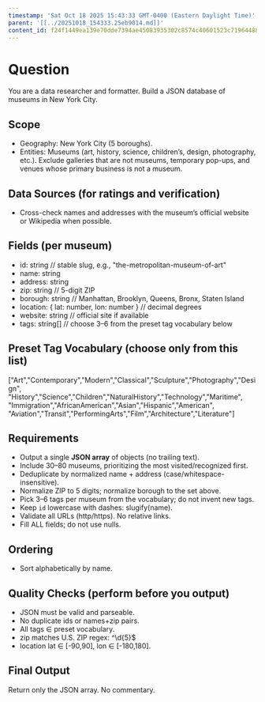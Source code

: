 ```yaml
---
timestamp: 'Sat Oct 18 2025 15:43:33 GMT-0400 (Eastern Daylight Time)'
parent: '[[../20251018_154333.25eb9014.md]]'
content_id: f24f1449ea139e70dde7394ae45083935302c8574c40601523c71964488519b8
---
```


# Question

You are a data researcher and formatter. Build a JSON database of museums in New York City.

## Scope

* Geography: New York City (5 boroughs).
* Entities: Museums (art, history, science, children’s, design, photography, etc.). Exclude galleries that are not museums, temporary pop-ups, and venues whose primary business is not a museum.

## Data Sources (for ratings and verification)

* Cross-check names and addresses with the museum’s official website or Wikipedia when possible.

## Fields (per museum)

* id: string  // stable slug, e.g., "the-metropolitan-museum-of-art"
* name: string
* address: string
* zip: string  // 5-digit ZIP
* borough: string  // Manhattan, Brooklyn, Queens, Bronx, Staten Island
* location: { lat: number, lon: number }  // decimal degrees
* website: string  // official site if available
* tags: string\[]  // choose 3–6 from the preset tag vocabulary below

## Preset Tag Vocabulary (choose only from this list)

\["Art","Contemporary","Modern","Classical","Sculpture","Photography","Design",
"History","Science","Children","NaturalHistory","Technology","Maritime",
"Immigration","AfricanAmerican","Asian","Hispanic","American",
"Aviation","Transit","PerformingArts","Film","Architecture","Literature"]

## Requirements

* Output a single **JSON array** of objects (no trailing text).
* Include 30–80 museums, prioritizing the most visited/recognized first.
* Deduplicate by normalized name + address (case/whitespace-insensitive).
* Normalize ZIP to 5 digits; normalize borough to the set above.
* Pick 3–6 tags per museum from the vocabulary; do not invent new tags.
* Keep `id` lowercase with dashes: slugify(name).
* Validate all URLs (http/https). No relative links.
* Fill ALL fields; do not use nulls.

## Ordering

* Sort alphabetically by name.

## Quality Checks (perform before you output)

* JSON must be valid and parseable.
* No duplicate ids or names+zip pairs.
* All tags ∈ preset vocabulary.
* zip matches U.S. ZIP regex: ^\d{5}$
* location lat ∈ \[-90,90], lon ∈ \[-180,180].

## Final Output

Return only the JSON array. No commentary.
